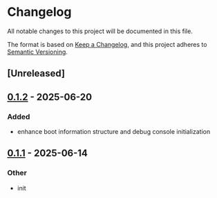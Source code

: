 # Changelog

All notable changes to this project will be documented in this file.

The format is based on [Keep a Changelog](https://keepachangelog.com/en/1.0.0/),
and this project adheres to [Semantic Versioning](https://semver.org/spec/v2.0.0.html).

## [Unreleased]

## [0.1.2](https://github.com/rcore-os/pie-boot/compare/kdef-pgtable-v0.1.1...kdef-pgtable-v0.1.2) - 2025-06-20

### Added

- enhance boot information structure and debug console initialization

## [0.1.1](https://github.com/rcore-os/pie-boot/compare/kdef-pgtable-v0.1.0...kdef-pgtable-v0.1.1) - 2025-06-14

### Other

- init
